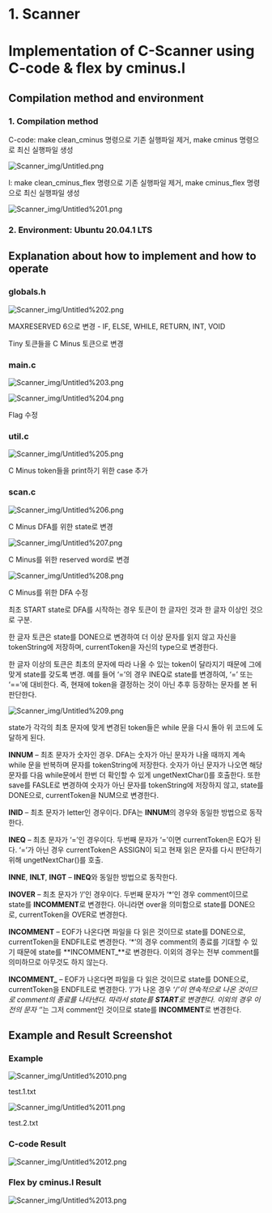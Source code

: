 # 1. Scanner

# Implementation of C-Scanner using C-code & flex by cminus.l

## Compilation method and environment

### 1. Compilation method

C-code: make clean_cminus 명령으로 기존 실행파일 제거, make cminus 명령으로 최신 실행파일 생성

![Scanner_img/Untitled.png](Scanner_img/Untitled.png)

l: make clean_cminus_flex 명령으로 기존 실행파일 제거, make cminus_flex 명령으로 최신 실행파일 생성

![Scanner_img/Untitled%201.png](Scanner_img/Untitled%201.png)

### 2. Environment: Ubuntu 20.04.1 LTS

## Explanation about how to implement and how to operate

### globals.h

![Scanner_img/Untitled%202.png](Scanner_img/Untitled%202.png)

MAXRESERVED 6으로 변경 - IF, ELSE, WHILE, RETURN, INT, VOID

Tiny 토큰들을 C Minus 토큰으로 변경

### main.c

![Scanner_img/Untitled%203.png](Scanner_img/Untitled%203.png)

![Scanner_img/Untitled%204.png](Scanner_img/Untitled%204.png)

Flag 수정

### util.c

![Scanner_img/Untitled%205.png](Scanner_img/Untitled%205.png)

C Minus token들을 print하기 위한 case 추가

### scan.c

![Scanner_img/Untitled%206.png](Scanner_img/Untitled%206.png)

C Minus DFA를 위한 state로 변경

![Scanner_img/Untitled%207.png](Scanner_img/Untitled%207.png)

C Minus를 위한 reserved word로 변경

![Scanner_img/Untitled%208.png](Scanner_img/Untitled%208.png)

C Minus를 위한 DFA 수정

최초 START state로 DFA를 시작하는 경우 토큰이 한 글자인 것과 한 글자 이상인 것으로 구분.

한 글자 토큰은 state를 DONE으로 변경하여 더 이상 문자를 읽지 않고 자신을 tokenString에 저장하며, currentToken을 자신의 type으로 변경한다.

한 글자 이상의 토큰은 최초의 문자에 따라 나올 수 있는 token이 달라지기 때문에 그에 맞게 state를 갖도록 변경. 예를 들어 ‘=’의 경우 INEQ로 state를 변경하여, ‘=’ 또는 ‘==’에 대비한다. 즉, 현재에 token을 결정하는 것이 아닌 추후 등장하는 문자를 본 뒤 판단한다.

![Scanner_img/Untitled%209.png](Scanner_img/Untitled%209.png)

state가 각각의 최초 문자에 맞게 변경된 token들은 while 문을 다시 돌아 위 코드에 도달하게 된다.

**INNUM** – 최초 문자가 숫자인 경우. DFA는 숫자가 아닌 문자가 나올 때까지 계속 while 문을 반복하며 문자를 tokenString에 저장한다. 숫자가 아닌 문자가 나오면 해당 문자를 다음 while문에서 한번 더 확인할 수 있게 ungetNextChar()를 호출한다. 또한 save를 FASLE로 변경하여 숫자가 아닌 문자를 tokenString에 저장하지 않고, state를 DONE으로, currentToken을 NUM으로 변경한다.

**INID** – 최초 문자가 letter인 경우이다. DFA는 **INNUM**의 경우와 동일한 방법으로 동작한다.

**INEQ** – 최초 문자가 ‘=’인 경우이다. 두번째 문자가 ‘=’이면 currentToken은 EQ가 된다. ‘=’가 아닌 경우 currentToken은 ASSIGN이 되고 현재 읽은 문자를 다시 판단하기 위해 ungetNextChar()를 호출.

**INNE**, **INLT**, **INGT** – **INEQ**와 동일한 방법으로 동작한다.

**INOVER** – 최초 문자가 ‘/’인 경우이다. 두번째 문자가 ‘*’인 경우 comment이므로 state를 **INCOMMENT**로 변경한다. 아니라면 over을 의미함으로 state를 DONE으로, currentToken을 OVER로 변경한다.

**INCOMMENT** – EOF가 나온다면 파일을 다 읽은 것이므로 state를 DONE으로, currentToken을 ENDFILE로 변경한다. ‘*’의 경우 comment의 종료를 기대할 수 있기 때문에 state를 **INCOMMENT_**로 변경한다. 이외의 경우는 전부 comment를 의미하므로 아무것도 하지 않는다.

**INCOMMENT_** – EOF가 나온다면 파일을 다 읽은 것이므로 state를 DONE으로, currentToken을 ENDFILE로 변경한다. ‘/’가 나온 경우 ‘*/’이 연속적으로 나온 것이므로 comment의 종료를 나타낸다. 따라서 state를 **START**로 변경한다. 이외의 경우 이전의 문자 ‘*’는 그저 comment인 것이므로 state를 **INCOMMENT**로 변경한다.

## Example and Result Screenshot

### Example

![Scanner_img/Untitled%2010.png](Scanner_img/Untitled%2010.png)

test.1.txt

![Scanner_img/Untitled%2011.png](Scanner_img/Untitled%2011.png)

test.2.txt

### C-code Result

![Scanner_img/Untitled%2012.png](Scanner_img/Untitled%2012.png)

### Flex by cminus.l Result

![Scanner_img/Untitled%2013.png](Scanner_img/Untitled%2013.png)